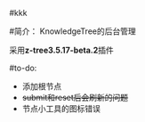 #kkk

#简介：
KnowledgeTree的后台管理

采用**z-tree3.5.17-beta.2**插件

#to-do:
- 添加根节点
- ~~submit和reset后会刷新的问题~~
- 节点小工具的图标错误
